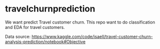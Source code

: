 # travelchurnprediction
We want predict Travel customer churn.
This repo want to do classification and EDA for travel customers.

Data source: https://www.kaggle.com/code/isaell/travel-customer-churn-analysis-prediction/notebook#Objective
